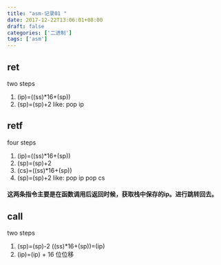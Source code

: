 ```yaml
---
title: "asm-记录01 "
date: 2017-12-22T13:06:01+08:00
draft: false
categories: ['二进制']
tags: ['asm']
---
```


## ret
two steps
1. (ip)=((ss)*16+(sp))
2. (sp)=(sp)+2
like: pop ip

## retf
four steps
1. (ip)=((ss)*16+(sp))
2. (sp)=(sp)+2
3. (cs)=((ss)*16+(sp))
4. (sp)=(sp)+2
like: pop ip
      pop cs

#### 这两条指令主要是在函数调用后返回时候，获取栈中保存的ip。进行跳转回去。

## call
two steps
1. (sp)=(sp)-2
   ((ss)*16+(sp))=(ip)
2. (ip)=(ip) + 16 位位移








